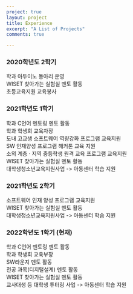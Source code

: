```yaml
---
project: true
layout: project
title: Experience
excerpt: "A List of Projects"
comments: true

---
```


### 2020학년도 2학기  
학과 아두이노 동아리 운영  
WISET 찾아가는 실험실 멘토 활동  
초등교육지원 교육봉사  

### 2021학년도 1학기  
학과 C언어 멘토링 멘토 활동  
학과 학생회 교육차장  
도내 고교생 소프트웨어 역량강화 프로그램 교육지원  
SW 인재양성 프로그램 해커톤 교육 지원  
소외 계층 ‧ 지역 중등학생 원격 교육 프로그램 교육지원  
WISET 찾아가는 실험실 멘토 활동  
대학생청소년교육지원사업 -> 아동센터 학습 지원    

### 2021학년도 2학기
소프트웨어 인재 양성 프로그램 교육지원  
WISET 찾아가는 실험실 멘토 활동  
대학생청소년교육지원사업 -> 아동센터 학습 지원  

### 2022학년도 1학기 (현재)  
학과 C언어 멘토링 멘토 활동  
학과 학생회 교육부장  
SW라운지 멘토 활동  
전공 과목(디지털설계) 멘토 활동  
WISET 찾아가는 실험실 멘토 활동  
교사대생 등 대학생 튜터링 사업 -> 아동센터 학습 지원  


